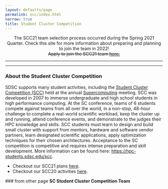 ```yaml
---
layout: defaults/page
permalink: scc/index.html
narrow: true
title: Student Cluster Competition
---
```

<center>
The SCC21 team selection process occurred during the Spring 2021 Quarter. Check this site for more information about preparing and planning to join the team in 2022!<br>
<s>Apply to join the SCC21 team <a href="https://na.eventscloud.com/ereg/newreg.php?eventid=613507&">here.</a></s>
</center>
<hr>

<hr>
<h3>About the Student Cluster Competition</h3>
<p>SDSC supports many student activities, including the <a href="http://www.studentclustercompetition.us/">Student Cluster Competition (SCC)</a> held at the annual <a href="https://supercomputing.org/">Supercomputing</a> meeting.
SCC was developed in 2007 to immerse undergraduate and high school students in high performance computing.
At the SC conference, teams of 6 students compete against teams from all over the world, in a non-stop, 48-hour challenge to complete a real-world scientific workload, keep the cluster up and running, attend conference events, and demonstrate to the judges their HPC knowledge and skills.
SCC students must learn to design and build small cluster with support from mentors, hardware and software vendor partners, learn designated scientific applications, apply optimization techniques for their chosen architectures.
Acceptance to the SC competition is competitive and requires intense preparation and skill development.
More information can be found here: <a href="https://hpc-students.sdsc.edu/scc">https://hpc-students.sdsc.edu/scc</a>.

<ul>
<li> Checkout our SCC21 plans <a href="scc21.html">here</a>. </li>
<li> Checkout our SCC20 activities <a href="scc20.html">here</a>. </li>
</ul>
### from other page
   <b> SC Student Cluster Competition Team</b>

